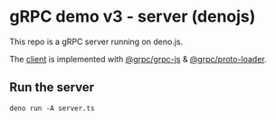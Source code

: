 # gRPC demo v3 - server (denojs)

This repo is a gRPC server running on deno.js.

The [client](https://github.com/kdaisho/grpc-demo-v3-client) is implemented with [@grpc/grpc-js](https://www.npmjs.com/package/@grpc/grpc-js) & [@grpc/proto-loader](https://www.npmjs.com/package/@grpc/proto-loader).

## Run the server

```
deno run -A server.ts
```
